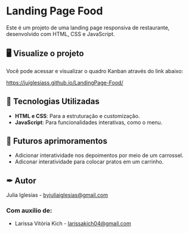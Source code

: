 # Landing Page Food

Este é um projeto de uma landing page responsiva de restaurante, desenvolvido com HTML, CSS e JavaScript.

## 🖥️ Visualize o projeto
Você pode acessar e visualizar o quadro Kanban através do link abaixo: 

https://juiglesiass.github.io/LandingPage-Food/

## 🚀 Tecnologias Utilizadas

- **HTML e CSS**: Para a estruturação e customização.
- **JavaScript**: Para funcionalidades interativas, como o menu.

<h2>📌 Futuros aprimoramentos</h2>

- Adicionar interatividade nos depoimentos por meio de um carrossel.
- Adiconar interatividade para colocar pratos em um carrinho.

## ✒ Autor

Julia Iglesias - byjuliaiglesias@gmail.com

<h3>Com auxílio de:</h3>

* Larissa Vitória Kich - larissakich04@gmail.com
